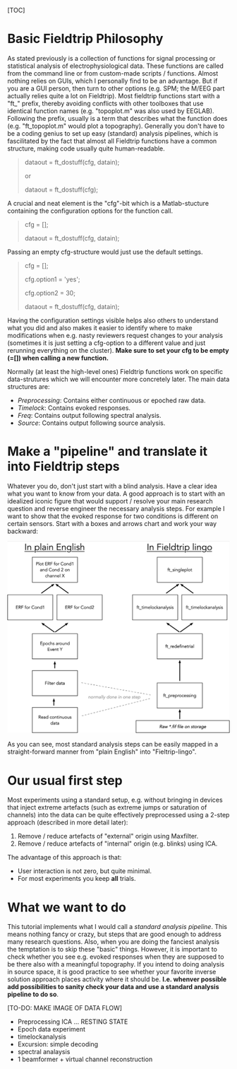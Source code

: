 [TOC]

# Basic Fieldtrip Philosophy

As stated previously is a collection of functions for signal processing or statistical analysis of electrophysiological data. These functions are called from the command line or from custom-made scripts / functions. Almost nothing relies on GUIs, which I personally find to be an advantage. But if you are a GUI person, then turn to other options (e.g. SPM; the M/EEG part actually relies quite a lot on Fieldtrip). Most fieldtrip functions start with a "ft_" prefix, thereby avoiding conflicts with other toolboxes that use identical function names (e.g. "topoplot.m" was also used by EEGLAB). Following the prefix, usually is a term that describes what the function does (e.g. "ft_topoplot.m" would plot a topography). Generally you don't have to be a coding genius to set up easy (standard) analysis pipelines, which is fascilitated by the fact that almost all Fieldtrip functions have a common structure, making code usually quite human-readable.

> dataout = ft_dostuff(cfg, datain);
>
> or
>
> dataout = ft_dostuff(cfg);

A crucial and neat element is the "cfg"-bit which is a Matlab-stucture containing the configuration options for the function call. 

> cfg = [];
>
> dataout = ft_dostuff(cfg, datain);

Passing an empty cfg-structure would just use the default settings.

> cfg = [];
>
> cfg.option1 = 'yes';
>
> cfg.option2 = 30;
>
> dataout = ft_dostuff(cfg, datain);

Having the configuration settings visible helps also others to understand what you did and also makes it easier to identify where to make modifications when e.g. nasty reviewers request changes to your analysis (sometimes it is just setting a cfg-option to a different value and just rerunning everything on the cluster). **Make sure to set your cfg to be empty (=[]) when calling a new function.**

Normally (at least the high-level ones) Fieldtrip functions work on specific data-strutures which we will encounter more concretely later. The main data structures are:

* *Preprocessing*: Contains either continuous or epoched raw data.
* *Timelock*: Contains evoked responses.
* *Freq*: Contains output following spectral analysis.
* *Source*: Contains output following source analysis.

# Make a "pipeline" and translate it into Fieldtrip steps

Whatever you do, don't just start with a blind analysis. Have a clear idea what you want to know from your data. A good approach is to start with an idealized iconic figure that would support / resolve your main research question and reverse engineer the necessary analysis steps. For example I want to show that the evoked response for two conditions is different on certain sensors. Start with a boxes and arrows chart and work your way backward:



![Fieldtrip logic 1](./images/Fieldtrip_example_flow.jpg)

As you can see, most standard analysis steps can be easily mapped in a straight-forward manner from "plain English" into "Fieltrip-lingo".



# Our usual first step

Most experiments using a standard setup, e.g. without bringing in devices that inject extreme artefacts (such as extreme jumps or saturation of channels) into the data can be quite effectively preprocessed using a 2-step approach (described in more detail later): 

1. Remove / reduce artefacts of "external" origin using Maxfilter. 
2. Remove / reduce artefacts of "internal" origin (e.g. blinks) using ICA. 

The advantage of this approach is that:

* User interaction is not zero, but quite minimal.
* For most experiments you keep **all** trials.



# What we want to do

This tutorial implements what I would call a *standard analysis pipeline*. This means nothing fancy or crazy, but steps that are good enough to address many research questions. Also, when you are doing the fanciest analysis the temptation is to skip these "basic" things. However, it is important to check whether you see e.g. evoked responses when they are supposed to be there also with a meaningful topography. If you intend to doing analysis in source space, it is good practice to see whether your favorite inverse solution approach places activity where it should be. **I.e. whenver possible add possibilities to sanity check your data and use a standard analysis pipeline to do so**.

[TO-DO: MAKE IMAGE OF DATA FLOW]

- Preprocessing ICA ... RESTING STATE
- Epoch data experiment
- timelockanalysis
- Excursion: simple decoding
- spectral analaysis
- 1 beamformer + virtual channel reconstruction







